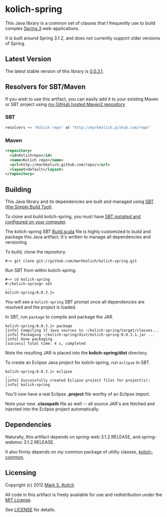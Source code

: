 # kolich-spring

This Java library is a common set of classes that I frequently use to build complex <a href="http://www.springsource.org/">Spring 3</a> web-applications.

It is built around Spring 3.1.2, and does not currently support older versions of Spring.

## Latest Version

The latest stable version of this library is <a href="http://markkolich.github.com/repo/com/kolich/kolich-spring/0.0.3.1">0.0.3.1</a>.

## Resolvers for SBT/Maven

If you wish to use this artifact, you can easily add it to your existing Maven or SBT project using <a href="http://markkolich.github.com/repo">my GitHub hosted Maven2 repository</a>.

### SBT

```scala
resolvers += "Kolich repo" at "http://markkolich.github.com/repo"
```

### Maven

```xml
<repository>
  <id>Kolichrepo</id>
  <name>Kolich repo</name>
  <url>http://markkolich.github.com/repo/</url>
  <layout>default</layout>
</repository>
```

## Building

This Java library and its dependencies are built and managed using <a href="https://github.com/harrah/xsbt">SBT (the Simple Build Tool)</a>.

To clone and build kolich-spring, you must have <a href="http://www.scala-sbt.org/release/docs/Getting-Started/Setup">SBT installed and configured on your computer</a>.

The kolich-spring SBT <a href="https://github.com/markkolich/kolich-spring/blob/master/project/Build.scala">Build.scala</a> file is highly customized to build and package this Java artifact.  It's written to manage all dependencies and versioning.

To build, clone the repository.

    #~> git clone git://github.com/markkolich/kolich-spring.git

Run SBT from within kolich-spring.

    #~> cd kolich-spring
    #~/kolich-spring> sbt
    ...
    kolich-spring:0.0.3.1>

You will see a `kolich-spring` SBT prompt once all dependencies are resolved and the project is loaded.

In SBT, run `package` to compile and package the JAR.

    kolich-spring:0.0.3.1> package
    [info] Compiling 17 Java sources to ~/kolich-spring/target/classes...
    [info] Packaging ~/kolich-spring/dist/kolich-spring-0.0.3.1.jar ...
    [info] Done packaging.
    [success] Total time: 4 s, completed

Note the resulting JAR is placed into the **kolich-spring/dist** directory.

To create an Eclipse Java project for kolich-spring, run `eclipse` in SBT.

    kolich-spring:0.0.3.1> eclipse
    ...
    [info] Successfully created Eclipse project files for project(s):
    [info] kolich-spring

You'll now have a real Eclipse **.project** file worthy of an Eclipse import.

Note your new **.classpath** file as well -- all source JAR's are fetched and injected into the Eclipse project automatically.

## Dependencies

Naturally, this artifact depends on spring-web 3.1.2.RELEASE, and spring-webmvc 3.1.2.RELEASE.

It also firmly depends on my common package of utility classes, <a href="https://github.com/markkolich/kolich-common">kolich-common</a>.

## Licensing

Copyright (c) 2012 <a href="http://mark.koli.ch">Mark S. Kolich</a>

All code in this artifact is freely available for use and redistribution under the <a href="http://opensource.org/comment/991">MIT License</a>.

See <a href="https://github.com/markkolich/kolich-spring/blob/master/LICENSE">LICENSE</a> for details.
